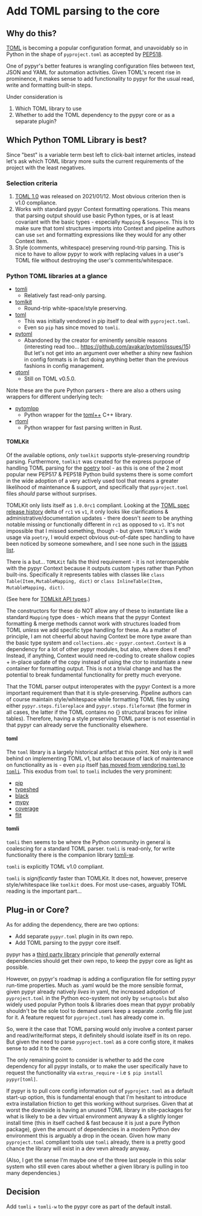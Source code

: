# Add TOML parsing to the core
## Why do this?
[TOML](https://toml.io/en/) is becoming a popular configuration format, and
unavoidably so in Python in the shape of `pyproject.toml` as accepted by
[PEP518](https://www.python.org/dev/peps/pep-0518/).

One of pypyr's better features is wrangling configuration files between text,
JSON and YAML for automation activities. Given TOML's recent rise in prominence,
it makes sense to add functionality to pypyr for the usual read, write and
formatting built-in steps.

Under consideration is 
1. Which TOML library to use
2. Whether to add the TOML dependency to the pypyr core or as a separate plugin?

## Which Python TOML Library is best?
Since "best" is a variable term best left to click-bait internet articles,
instead let's ask which TOML library more suits the current requirements of the
project with the least negatives.

### Selection criteria
1. [TOML 1.0](https://github.com/toml-lang/toml/releases/tag/1.0.0) was released
   on 2021/01/12. Most obvious criterion then is v1.0 compliance.
2. Works with standard pypyr Context formatting operations. This means that
   parsing output should use basic Python types, or is at least covariant with
   the basic types - especially `Mapping` & `Sequence`. This is to make sure
   that toml structures imports into Context and pipeline authors can use `set`
   and formatting expressions like they would for any other Context item.
3. Style (comments, whitespace) preserving round-trip parsing. This is nice to
   have to allow pypyr to work with replacing values in a user's TOML file
   without destroying the user's comments/whitespace.

### Python TOML libraries at a glance
- [tomli](https://github.com/hukkin/tomli)
  - Relatively fast read-only parsing.
- [tomlkit](https://github.com/sdispater/tomlkit) 
  - Round-trip white-space/style preserving.
- [toml](https://github.com/uiri/toml)
  - This was initially vendored in pip itself to deal with `pyproject.toml`.
  - Even so `pip` has since moved to `tomli`.
- [pytoml](https://github.com/avakar/pytoml)
  - Abandoned by the creator for eminently sensible reasons (interesting read
    too... https://github.com/avakar/pytoml/issues/15) But let's not get into an
    argument over whether a shiny new fashion in config formats is in fact doing
    anything better than the previous fashions in config management.
- [qtoml](https://github.com/alethiophile/qtoml)
  - Still on TOML v0.5.0.

Note these are the pure Python parsers - there are also a others using wrappers
for different underlying tech:

- [pytomlpp](https://github.com/bobfang1992/pytomlpp)
  - Python wrapper for the [toml++](https://marzer.github.io/tomlplusplus/) C++
    library.
- [rtoml](https://github.com/samuelcolvin/rtoml)
  - Python wrapper for fast parsing written in Rust.

#### TOMLKit
Of the available options, _only_ `tomlkit` supports style-preserving roundtrip
parsing. Furthermore, `tomlkit` was created for the express purpose of handling
TOML parsing for the [poetry](https://python-poetry.org) tool - as this is one
of the 2 most popular new PEP517 & PEP518 Python build systems there is some
comfort in the wide adoption of a very actively used tool that means a greater
likelihood of maintenance & support, and specifically that `pyproject.toml`
files _should_ parse without surprises.

TOMLKit only lists itself as `1.0.0rc1` compliant. Looking at the [TOML spec
release history](https://github.com/toml-lang/toml/releases/) delta of `rc1` vs
`v1`, it only looks like clarifications & administrative/documentation updates -
there doesn't _seem_ to be anything notable missing or functionally different in
`rc1` as opposed to `v1`. It's not impossible that I missed something, though -
but given `TOMLKit`'s wide usage via `poetry`, I would expect obvious
out-of-date spec handling to have been noticed by someone somewhere, and I see
none such in the [issues list](https://github.com/sdispater/tomlkit/issues).

There is a but... `TOMLKit` fails the third requirement - it is not
interoperable with the pypyr Context because it outputs custom types rather than
Python built-ins. Specifically it represents tables with classes like
`class Table(Item,MutableMapping, dict)` or
`class InlineTable(Item, MutableMapping, dict)`. 

(See here for [TOMLkit API types](https://github.com/sdispater/tomlkit/blob/master/tomlkit/items.py).)

The constructors for these do NOT allow any of these to instantiate like a
standard `Mapping` type does - which means that the pypyr Context formatting &
merge methods cannot work with structures loaded from TOML _unless_ we add
specific type handling for these. As a matter of principle, I am not cheerful
about having Context be more type aware than the basic type system and
`collections.abc` - `pypyr.context.Context` is a dependency for a lot of other
pypyr modules, but also, where does it end? Instead, if anything, Context would
need re-coding to create shallow copies + in-place update of the copy instead of
using the ctor to instantiate a new container for formatting output. This is not
a trivial change and has the potential to break fundamental functionality for
pretty much everyone.

That the TOML parser output interoperates with the pypyr Context is a more
important requirement than that it is style-preserving. Pipeline authors can of
course maintain style/whitespace while formatting TOML files by using either
`pypyr.steps.filereplace` and `pypyr.steps.fileformat` (the former in all cases,
the latter if the TOML contains no {} structural braces for inline tables).
Therefore, having a style preserving TOML parser is not essential in that pypyr
can already serve the functionality elsewhere.

#### toml
The `toml` library is a largely historical artifact at this point. Not only is
it well behind on implementing TOML v1, but also because of lack of maintenance
on functionality as is - even `pip` itself [has moved from vendoring `toml` to
`tomli`](https://github.com/pypa/pip/pull/10035). This exodus from `toml` to
`tomli` includes the very prominent:
- [pip](https://github.com/pypa/pip/issues/10034)
- [typeshed](https://github.com/python/typeshed/issues/6022)
- [black](https://github.com/psf/black/issues/2280)
- [mypy](https://github.com/python/mypy/pull/10824)
- [coverage](https://github.com/nedbat/coveragepy/issues/1180)
- [flit](https://github.com/pypa/flit/pull/438)

#### tomli
`tomli` then seems to be where the Python community in general is coalescing for
a standard TOML parser. `tomli` is read-only, for write functionality there is
the companion library [tomli-w](https://github.com/hukkin/tomli-w).

`tomli` is explicitly TOML v1.0 compliant.

`tomli` is _significantly_ faster than TOMLKit. It does not, however, preserve
style/whitespace like `tomlkit` does. For most use-cases, arguably TOML reading
is the important part...

## Plug-in or Core?
As for adding the dependency, there are two options:
- Add separate `pypyr.toml` plugin in its own repo.
- Add TOML parsing to the pypyr core itself.

pypyr has a [third party
library](https://pypyr.io/docs/contributing/contribute-to-pypyr/#roll-your-own-plug-in)
principle that _generally_ external dependencies should get their own repo, to
keep the pypyr core as light as possible.

However, on pypyr's roadmap is adding a configuration file for setting pypyr
run-time properties. Much as .yaml would be the more sensible format, given
pypyr already natively _lives_ in yaml, the increased adoption of
`pyproject.toml` in the Python eco-system not only by `setuptools` but also
widely used popular Python tools & libraries does mean that pypyr probably
shouldn't be the sole tool to demand users keep a separate .config file just for
it. A feature request for `pyproject.toml` has already come in.

So, were it the case that TOML parsing would only involve a context parser and
read/write/format steps, it definitely should isolate itself in its on repo. But
given the need to parse `pyproject.toml` as a core config store, it makes sense
to add it to the core.

The only remaining point to consider is whether to add the core dependency for
all pypyr installs, or to make the user specifically have to request the
functionality via `extras_require` - i.e `$ pip install pypyr[toml]`.

If pypyr is to pull core config information out of `pyproject.toml` as a default
start-up option, this is fundamental enough that I'm hesitant to introduce extra
installation friction to get this working without surprises. Given that at worst
the downside is having an unused TOML library in site-packages for what is
likely to be a dev virtual environment anyway & a slightly longer install time
(this in itself cached & fast because it is just a pure Python package), given
the amount of dependencies in a modern Python dev environment this is arguably a
drop in the ocean. Given how many `pyproject.toml` compliant tools use `tomli`
already, there is a pretty good chance the library will exist in a dev vevn
already anyway.

(Also, I get the sense I'm maybe one of the three last
people in this solar system who still even cares about whether a given library
is pulling in too many dependencies.)

## Decision
Add `tomli` + `tomli-w` to the pypyr core as part of the default install.

